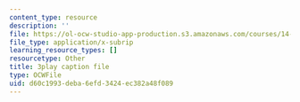 ```yaml
---
content_type: resource
description: ''
file: https://ol-ocw-studio-app-production.s3.amazonaws.com/courses/14-01sc-principles-of-microeconomics-fall-2011/d60c1993deba6efd3424ec382a48f089_jDnoR7IF_eY.srt
file_type: application/x-subrip
learning_resource_types: []
resourcetype: Other
title: 3play caption file
type: OCWFile
uid: d60c1993-deba-6efd-3424-ec382a48f089
---
```

